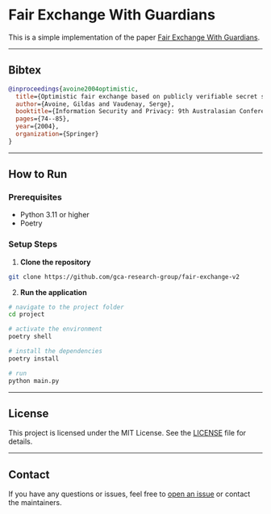 # Fair Exchange With Guardians

This is a simple implementation of the paper [Fair Exchange With Guardians](https://link.springer.com/chapter/10.1007/978-3-540-24591-9_15).

---

## Bibtex

```bib
@inproceedings{avoine2004optimistic,
  title={Optimistic fair exchange based on publicly verifiable secret sharing},
  author={Avoine, Gildas and Vaudenay, Serge},
  booktitle={Information Security and Privacy: 9th Australasian Conference, ACISP 2004, Sydney, Australia, July 13-15, 2004. Proceedings 9},
  pages={74--85},
  year={2004},
  organization={Springer}
}
```

---

## How to Run

### Prerequisites

- Python 3.11 or higher
- Poetry

### Setup Steps

1. **Clone the repository**

```sh
git clone https://github.com/gca-research-group/fair-exchange-v2
```

2. **Run the application**

```sh
# navigate to the project folder
cd project

# activate the environment
poetry shell

# install the dependencies
poetry install

# run
python main.py
```

---

## License

This project is licensed under the MIT License. See the [LICENSE](LICENSE) file for details.

---

## Contact

If you have any questions or issues, feel free to [open an issue](https://github.com/gca-research-group/smart-contract-execution-monitoring-system/issues) or contact the maintainers.

